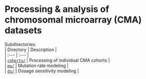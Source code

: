 # Processing & analysis of chromosomal microarray (CMA) datasets  

Subdirectories:  
| Directory | Description |  
| :--- | :--- |  
| [`cohorts/`](https://github.com/talkowski-lab/dsmap/tree/master/cma/cohorts) | Processing of individual CMA cohorts |  
| [`mu/`](https://github.com/talkowski-lab/dsmap/tree/master/cma/mu) | Mutation rate modeling |  
| [`ds/`](https://github.com/talkowski-lab/dsmap/tree/master/cma/ds) | Dosage sensitivity modeling |  
